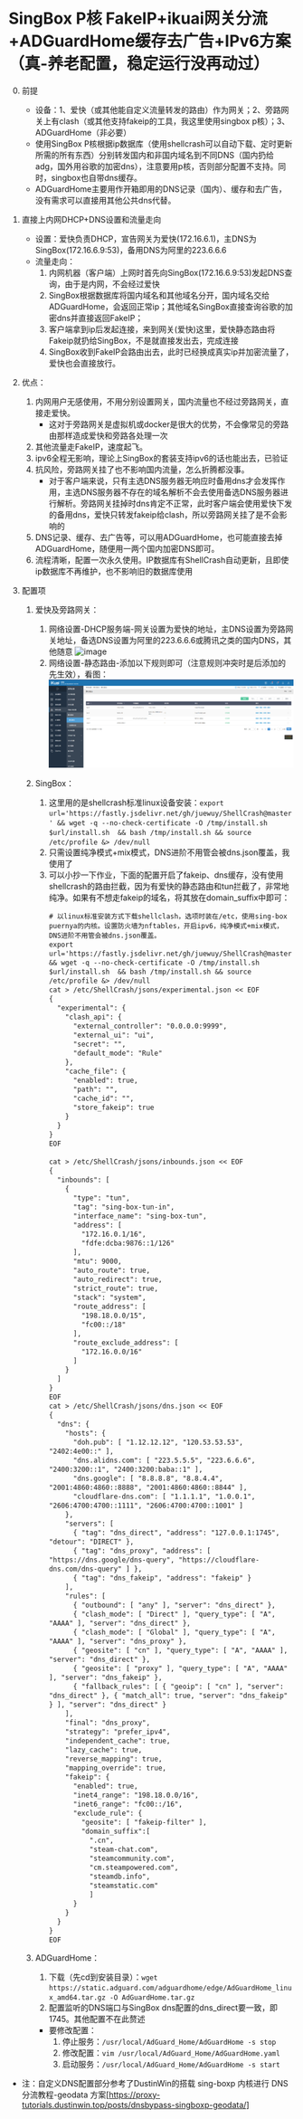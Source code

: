 # SingBox P核 FakeIP+ikuai网关分流+ADGuardHome缓存去广告+IPv6方案（真-养老配置，稳定运行没再动过）
0. 前提
    - 设备：1、爱快（或其他能自定义流量转发的路由）作为网关；2、旁路网关上有clash（或其他支持fakeip的工具，我这里使用singbox p核）；3、ADGuardHome（非必要）
    - 使用SingBox P核根据ip数据库（使用shellcrash可以自动下载、定时更新所需的所有东西）分别转发国内和非国内域名到不同DNS（国内扔给adg，国外用谷歌的加密dns），注意要用p核，否则部分配置不支持。同时，singbox也自带dns缓存。
    - ADGuardHome主要用作开箱即用的DNS记录（国内）、缓存和去广告，没有需求可以直接用其他公共dns代替。
1. 直接上内网DHCP+DNS设置和流量走向
    - 设置：爱快负责DHCP，宣告网关为爱快(172.16.6.1)，主DNS为SingBox(172.16.6.9:53)，备用DNS为阿里的223.6.6.6
    - 流量走向：
        1. 内网机器（客户端）上网时首先向SingBox(172.16.6.9:53)发起DNS查询，由于是内网，不会经过爱快
        2. SingBox根据数据库将国内域名和其他域名分开，国内域名交给ADGuardHome，会返回正常ip；其他域名SingBox直接查询谷歌的加密dns并直接返回FakeIP；
        3. 客户端拿到ip后发起连接，来到网关(爱快)这里，爱快静态路由将Fakeip就扔给SingBox，不是就直接发出去，完成连接
        5. SingBox收到FakeIP会路由出去，此时已经换成真实ip并加密流量了，爱快也会直接放行。
      
2. 优点：
    1. 内网用户无感使用，不用分别设置网关，国内流量也不经过旁路网关，直接走爱快。
        - 这对于旁路网关是虚拟机或docker是很大的优势，不会像常见的旁路由那样造成爱快和旁路各处理一次
    2. 其他流量走FakeIP，速度起飞。
    3. ipv6全程无影响，理论上SingBox的套装支持ipv6的话也能出去，已验证
    4. 抗风险，旁路网关挂了也不影响国内流量，怎么折腾都没事。
        - 对于客户端来说，只有主选DNS服务器无响应时备用dns才会发挥作用，主选DNS服务器不存在的域名解析不会去使用备选DNS服务器进行解析。旁路网关挂掉时dns肯定不正常，此时客户端会使用爱快下发的备用dns，爱快只转发fakeip给clash，所以旁路网关挂了是不会影响的
    5. DNS记录、缓存、去广告等，可以用ADGuardHome，也可能直接去掉ADGuardHome，随便用一两个国内加密DNS即可。
    6. 流程清晰，配置一次永久使用。IP数据库有ShellCrash自动更新，且即使ip数据库不再维护，也不影响旧的数据库使用
3. 配置项
    1. 爱快及旁路网关：
        1. 网络设置-DHCP服务端-网关设置为爱快的地址，主DNS设置为旁路网关地址，备选DNS设置为阿里的223.6.6.6或腾讯之类的国内DNS，其他随意
            ![image](https://github.com/user-attachments/assets/e919a2ae-9382-4a5c-b2cc-46f896633869)
        2. 网络设置-静态路由-添加以下规则即可（注意规则冲突时是后添加的先生效），看图：
            ![image](https://github.com/jslyrd/home_dns_config/blob/main/%E9%9D%99%E6%80%81%E8%B7%AF%E7%94%B1%E9%85%8D%E7%BD%AE.jpg)
    2. SingBox：
        1. 这里用的是shellcrash标准linux设备安装：`export url='https://fastly.jsdelivr.net/gh/juewuy/ShellCrash@master' && wget -q --no-check-certificate -O /tmp/install.sh $url/install.sh  && bash /tmp/install.sh && source /etc/profile &> /dev/null`
        2. 只需设置纯净模式+mix模式，DNS进阶不用管会被dns.json覆盖，我使用了
        3. 可以小抄一下作业，下面的配置开启了fakeip、dns缓存，没有使用shellcrash的路由拦截，因为有爱快的静态路由和tun拦截了，非常地纯净。如果有不想走fakeip的域名，将其放在domain_suffix中即可：
            ```
            # 以linux标准安装方式下载shellclash，选项时装在/etc，使用sing-box puernya的内核。设置防火墙为nftables，开启ipv6，纯净模式+mix模式，DNS进阶不用管会被dns.json覆盖。
            export url='https://fastly.jsdelivr.net/gh/juewuy/ShellCrash@master' && wget -q --no-check-certificate -O /tmp/install.sh $url/install.sh  && bash /tmp/install.sh && source /etc/profile &> /dev/null
            cat > /etc/ShellCrash/jsons/experimental.json << EOF
            {
              "experimental": {
                "clash_api": {
                  "external_controller": "0.0.0.0:9999",
                  "external_ui": "ui",
                  "secret": "",
                  "default_mode": "Rule"
                },
                "cache_file": {
                  "enabled": true,
                  "path": "",
                  "cache_id": "",
                  "store_fakeip": true
                }
              }
            }
            EOF

            cat > /etc/ShellCrash/jsons/inbounds.json << EOF
            {
              "inbounds": [
                {
                  "type": "tun",
                  "tag": "sing-box-tun-in",
                  "interface_name": "sing-box-tun",
                  "address": [
                    "172.16.0.1/16",
                    "fdfe:dcba:9876::1/126"
                  ],
                  "mtu": 9000,
                  "auto_route": true,
                  "auto_redirect": true,
                  "strict_route": true,
                  "stack": "system",
                  "route_address": [
                    "198.18.0.0/15",
                    "fc00::/18"
                  ],
                  "route_exclude_address": [
                    "172.16.0.0/16"
                  ]
                }
              ]
            }
            EOF
            cat > /etc/ShellCrash/jsons/dns.json << EOF
            {
              "dns": {
                "hosts": {
                  "doh.pub": [ "1.12.12.12", "120.53.53.53", "2402:4e00::" ],
                  "dns.alidns.com": [ "223.5.5.5", "223.6.6.6", "2400:3200::1", "2400:3200:baba::1" ],
                  "dns.google": [ "8.8.8.8", "8.8.4.4", "2001:4860:4860::8888", "2001:4860:4860::8844" ],
                  "cloudflare-dns.com": [ "1.1.1.1", "1.0.0.1", "2606:4700:4700::1111", "2606:4700:4700::1001" ]
                },
                "servers": [
                  { "tag": "dns_direct", "address": "127.0.0.1:1745", "detour": "DIRECT" },
                  { "tag": "dns_proxy", "address": [ "https://dns.google/dns-query", "https://cloudflare-dns.com/dns-query" ] },
                  { "tag": "dns_fakeip", "address": "fakeip" }
                ],
                "rules": [
                  { "outbound": [ "any" ], "server": "dns_direct" },
                  { "clash_mode": [ "Direct" ], "query_type": [ "A", "AAAA" ], "server": "dns_direct" },
                  { "clash_mode": [ "Global" ], "query_type": [ "A", "AAAA" ], "server": "dns_proxy" },
                  { "geosite": [ "cn" ], "query_type": [ "A", "AAAA" ], "server": "dns_direct" },
                  { "geosite": [ "proxy" ], "query_type": [ "A", "AAAA" ], "server": "dns_fakeip" },
                  { "fallback_rules": [ { "geoip": [ "cn" ], "server": "dns_direct" }, { "match_all": true, "server": "dns_fakeip" } ], "server": "dns_direct" }
                ],
                "final": "dns_proxy",
                "strategy": "prefer_ipv4",
                "independent_cache": true,
                "lazy_cache": true,
                "reverse_mapping": true,
                "mapping_override": true,
                "fakeip": {
                  "enabled": true,
                  "inet4_range": "198.18.0.0/16",
                  "inet6_range": "fc00::/16",
                  "exclude_rule": {
                    "geosite": [ "fakeip-filter" ],
                    "domain_suffix":[
                      ".cn",
                      "steam-chat.com",
                      "steamcommunity.com",
                      "cm.steampowered.com",
                      "steamdb.info",
                      "steamstatic.com"
                      ]
                  }
                }
              }
            }
            EOF
            ```

    3. ADGuardHome：
        1. 下载（先cd到安装目录）：`wget https://static.adguard.com/adguardhome/edge/AdGuardHome_linux_amd64.tar.gz -O AdGuardHome.tar.gz`   
        2. 配置监听的DNS端口与SingBox dns配置的dns_direct要一致，即1745。其他配置不在此赘述
        - 要修改配置：
            1. 停止服务：`/usr/local/AdGuard_Home/AdGuardHome -s stop`
            2. 修改配置：`vim /usr/local/AdGuard_Home/AdGuardHome.yaml`
            3. 启动服务：`/usr/local/AdGuard_Home/AdGuardHome -s start`

- 注：自定义DNS配置部分参考了DustinWin的搭载 sing-boxp 内核进行 DNS 分流教程-geodata 方案[https://proxy-tutorials.dustinwin.top/posts/dnsbypass-singboxp-geodata/]
       
